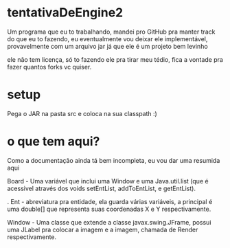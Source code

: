 # tentativaDeEngine2
Um programa que eu to trabalhando, mandei pro GitHub pra manter track do que eu to fazendo, eu eventualmente vou deixar ele implementável, provavelmente com um arquivo jar já que ele é um projeto bem levinho

ele não tem licença, só to fazendo ele pra tirar meu tédio, fica a vontade pra fazer quantos forks vc quiser.

# setup
Pega o JAR na pasta src e coloca na sua classpath :)

# o que tem aqui?
Como a documentação ainda tá bem incompleta, eu vou dar uma resumida aqui

Board - Uma variável que inclui uma Window e uma Java.util.list<Ent> (que é acessivel através dos voids setEntList, addToEntList, e getEntList).
  
  .
Ent - abreviatura pra entidade, ela guarda várias variáveis, a principal é uma double[] que representa suas coordenadas X e Y respectivamente.


Window - Uma classe que extende a classe javax.swing.JFrame, possui uma JLabel pra colocar a imagem e a imagem, chamada de Render respectivamente.
